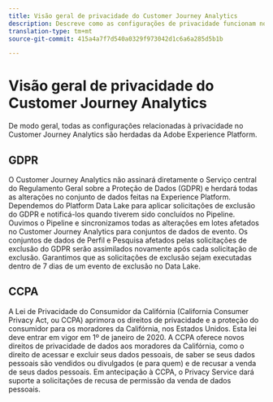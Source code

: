 ```yaml
---
title: Visão geral de privacidade do Customer Journey Analytics
description: Descreve como as configurações de privacidade funcionam no Customer Journey Analytics.
translation-type: tm+mt
source-git-commit: 415a4a7f7d540a0329f973042d1c6a6a285d5b1b

---
```



# Visão geral de privacidade do Customer Journey Analytics

De modo geral, todas as configurações relacionadas à privacidade no Customer Journey Analytics são herdadas da Adobe Experience Platform.

## GDPR

O Customer Journey Analytics não assinará diretamente o Serviço central do Regulamento Geral sobre a Proteção de Dados (GDPR) e herdará todas as alterações no conjunto de dados feitas na Experience Platform. Dependemos do Platform Data Lake para aplicar solicitações de exclusão do GDPR e notificá-los quando tiverem sido concluídos no Pipeline. Ouvimos o Pipeline e sincronizamos todas as alterações em lotes afetados no Customer Journey Analytics para conjuntos de dados de evento. Os conjuntos de dados de Perfil e Pesquisa afetados pelas solicitações de exclusão do GDPR serão assimilados novamente após cada solicitação de exclusão. Garantimos que as solicitações de exclusão sejam executadas dentro de 7 dias de um evento de exclusão no Data Lake.

## CCPA

A Lei de Privacidade do Consumidor da Califórnia (California Consumer Privacy Act, ou CCPA) aprimora os direitos de privacidade e a proteção do consumidor para os moradores da Califórnia, nos Estados Unidos. Esta lei deve entrar em vigor em 1º de janeiro de 2020.
A CCPA oferece novos direitos de privacidade de dados aos moradores da Califórnia, como o direito de acessar e excluir seus dados pessoais, de saber se seus dados pessoais são vendidos ou divulgados (e para quem) e de recusar a venda de seus dados pessoais.
Em antecipação à CCPA, o Privacy Service dará suporte a solicitações de recusa de permissão da venda de dados pessoais.
